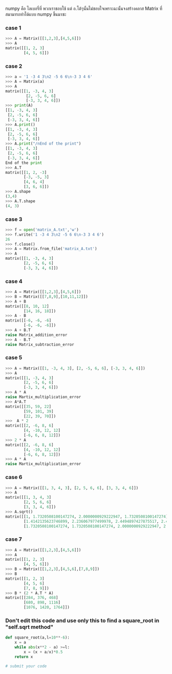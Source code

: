 numpy คือ ไลเบอรี่ที่ พวกเราชอบใช้ แต่ อ.โต้ๆนั้นไม่ชอบใจเพราะฉะนั้นจงสร้างคลาส Matrix ที่สมามารถทำได้แบบ numpy ขึ้นมาซะ

### case 1
```python
>>> A = Matrix([[1,2,3],[4,5,6]])
>>> A
matrix([[1, 2, 3]
        [4, 5, 6]])
```
### case 2
```python
>>> a = '1 -3 4 3\n2 -5 6 6\n-3 3 4 6'
>>> A = Matrix(a)
>>> A
matrix([[1, -3, 4, 3]
         [2, -5, 6, 6]
         [-3, 3, 4, 6]])
>>> print(A)
[[1, -3, 4, 3]
 [2, -5, 6, 6]
 [-3, 3, 4, 6]]
>>> A.print()
[[1, -3, 4, 3]
 [2, -5, 6, 6]
 [-3, 3, 4, 6]]
>>> A.print("/nEnd of the print")
[[1, -3, 4, 3]
 [2, -5, 6, 6]
 [-3, 3, 4, 6]]
End of the print
>>> A.T
matrix([[1, 2, -3]
        [-3, -5, 3]
        [4, 6, 4]
        [3, 6, 6]])
>>> A.shape
(3,4)
>>> A.T.shape
(4, 3)
```
### case 3
```python
>>> f = open('matrix_A.txt','w')
>>> f.write('1 -3 4 3\n2 -5 6 6\n-3 3 4 6')
26
>>> f.close()
>>> A = Matrix.from_file('matrix_A.txt')
>>> A
matrix([[1, -3, 4, 3]
        [2, -5, 6, 6]
        [-3, 3, 4, 6]])
```
### case 4
```python
>>> A = Matrix([[1,2,3],[4,5,6]])
>>> B = Matrix([[7,8,9],[10,11,12]])
>>> A + B
matrix([[8, 10, 12]
        [14, 16, 18]])
>>> A - B
matrix([[-6, -6, -6]
        [-6, -6, -6]])
>>> A + B.T
raise Matrix_addition_error
>>> A - B.T
raise Matrix_subtraction_error
```
### case 5
```python
>>> A = Matrix([[1, -3, 4, 3], [2, -5, 6, 6], [-3, 3, 4, 6]])
>>> A
matrix([[1, -3, 4, 3]
        [2, -5, 6, 6]
        [-3, 3, 4, 6]])
>>> A * A
raise Martix_multiplication_error
>>> A*A.T
matrix([[35, 59, 22]
        [59, 101, 39]
        [22, 39, 70]])
>>>  A * 2
matrix([[2, -6, 8, 6]
        [4, -10, 12, 12]
        [-6, 6, 8, 12]])
>>> 2 * A
matrix([[2, -6, 8, 6]
        [4, -10, 12, 12]
        [-6, 6, 8, 12]])
>>> A * A
raise Martix_multiplication_error
```
### case 6
```python
>>> A = Matrix([[1, 3, 4, 3], [2, 5, 6, 6], [3, 3, 4, 6]])
>>> A
matrix([[1, 3, 4, 3]
        [2, 5, 6, 6]
        [3, 3, 4, 6]])
>>> A.sqrt()
matrix([[1, 1.7320508100147274, 2.0000000929222947, 1.7320508100147274]
        [1.4142135623746899, 2.236067977499978, 2.4494897427875517, 2.4494897427875517]
        [1.7320508100147274, 1.7320508100147274, 2.0000000929222947, 2.4494897427875517]])
```
### case 7
```python
>>> A = Matrix([[1,2,3],[4,5,6]])
>>> A
matrix([[1, 2, 3]
        [4, 5, 6]])
>>> B = Matrix([[1,2,3],[4,5,6],[7,8,9]])
>>> B
matrix([[1, 2, 3]
        [4, 5, 6]
        [7, 8, 9]])
>>> B * (2 * A.T * A)
matrix([[284, 376, 468]
        [680, 898, 1116]
        [1076, 1420, 1764]])
```

### Don't edit this code and use only this to find a square_root in "self.sqrt method"
```python
def square_root(a,l=10**-6):
    x = a
    while abs(x**2 - a) >=l:
        x = (x + a/x)*0.5
    return x
```
```python
# submit your code
```
